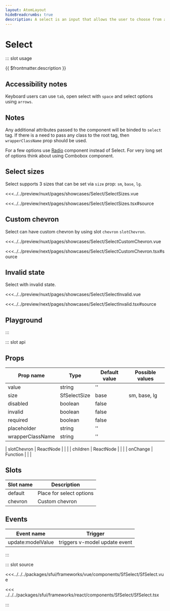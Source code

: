 ```yaml
---
layout: AtomLayout
hideBreadcrumbs: true
description: A select is an input that allows the user to choose from a set of options. Uses native html `<select>` tag. Used for forms or as a global setting, e.g. language, location.
---
```

# Select

::: slot usage

{{ $frontmatter.description }}

## Accessibility notes

Keyboard users can use `tab`, open select with `space` and select options using `arrows`.

## Notes

Any additional attributes passed to the component will be binded to `select` tag. If there is a need to pass any class to the root tag, then `wrapperClassName` prop should be used.

For a few options use [Radio](radio.html) component instead of Select. For very long set of options think about using Combobox component.

## Select sizes

Select supports 3 sizes that can be set via `size` prop: `sm`, `base`, `lg`.

<Showcase showcase-name="Select/SelectSizes" style="min-height:350px" >

<!-- vue -->
<<<../../preview/nuxt/pages/showcases/Select/SelectSizes.vue
<!-- end vue -->
<!-- react -->
<<<../../preview/next/pages/showcases/Select/SelectSizes.tsx#source
<!-- end react -->
</Showcase>

## Custom chevron

Select can have custom chevron by using <!-- vue -->slot `chevron`<!-- end vue --> <!-- react -->`slotChevron`<!-- end react -->.

<Showcase showcase-name="Select/SelectCustomChevron">

<!-- vue -->
<<<../../preview/nuxt/pages/showcases/Select/SelectCustomChevron.vue
<!-- end vue -->
<!-- react -->
<<<../../preview/next/pages/showcases/Select/SelectCustomChevron.tsx#source
<!-- end react -->
</Showcase>

## Invalid state

Select with invalid state.

<Showcase showcase-name="Select/SelectInvalid">

<!-- vue -->
<<<../../preview/nuxt/pages/showcases/Select/SelectInvalid.vue
<!-- end vue -->
<!-- react -->
<<<../../preview/next/pages/showcases/Select/SelectInvalid.tsx#source
<!-- end react -->
</Showcase>

## Playground

<Generate />

:::

::: slot api

## Props

| Prop name         | Type            | Default value | Possible values                        |
| ----------------  | --------        | ------------- | -------------------------------------- |
| value             | string          | ''            |                                        |
| size              | SfSelectSize   | base          | sm, base, lg                           |
| disabled          | boolean         | false         |                                        |
| invalid           | boolean         | false         |                                        |
| required          | boolean         | false         |                                        |
| placeholder       | string          | ''            |                                        |
| wrapperClassName  | string          | ''            |                                        |
<!-- react -->
| slotChevron       | ReactNode       |               |                                        |
| children          | ReactNode       |               |                                        |
| onChange          | Function        |               |                                        |
<!-- end react -->

<!-- vue -->
## Slots

| Slot name | Description              |
| --------- | ------------------------ |
| default   | Place for select options |
| chevron   | Custom chevron           |

## Events

| Event name        | Trigger                       |
| ----------------- | ----------------------------- |
| update:modelValue | triggers v-model update event |

<!-- end vue -->

:::

::: slot source
<SourceCode>
<!-- vue -->
<<<../../../packages/sfui/frameworks/vue/components/SfSelect/SfSelect.vue
<!-- end vue -->

<!-- react -->
<<< ../../../packages/sfui/frameworks/react/components/SfSelect/SfSelect.tsx
<!-- end react -->
</SourceCode>
:::
